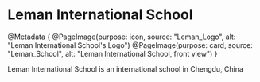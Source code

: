 # Leman International School

@Metadata {
    @PageImage(purpose: icon, source: "Leman_Logo", alt: "Leman International School's Logo")
    @PageImage(purpose: card, source: "Leman_School", alt: "Leman International School, front view")
}

Leman International School is an international school in Chengdu, China